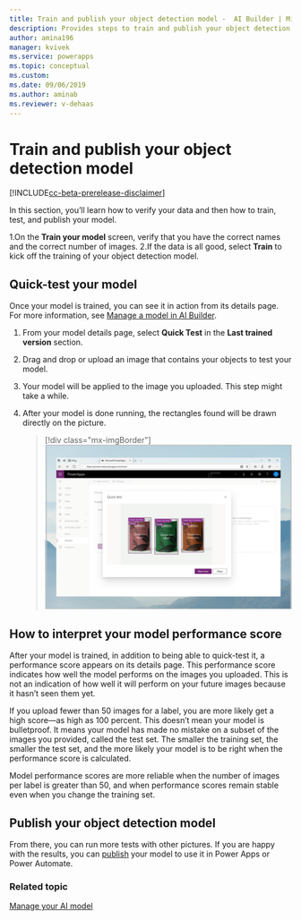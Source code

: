 ```yaml
---
title: Train and publish your object detection model -  AI Builder | Microsoft Docs
description: Provides steps to train and publish your object detection model in AI Builder.
author: amina196
manager: kvivek
ms.service: powerapps
ms.topic: conceptual
ms.custom: 
ms.date: 09/06/2019
ms.author: aminab
ms.reviewer: v-dehaas
---
```


# Train and publish your object detection model

[!INCLUDE[cc-beta-prerelease-disclaimer](./includes/cc-beta-prerelease-disclaimer.md)]

In this section, you’ll learn how to verify your data and then how to train, test, and publish your model.

1.On the **Train your model** screen, verify that you have the correct names and the correct number of images.
2.If the data is all good, select **Train** to kick off the training of your object detection model.

## Quick-test your model

Once your model is trained, you can see it in action from its details page. For more information, see [Manage a model in AI Builder](manage-model.md).

1. From your model details page, select **Quick Test** in the **Last trained version** section.
2. Drag and drop or upload an image that contains your objects to test your model.
3. Your model will be applied to the image you uploaded. This step might take a while.
4. After your model is done running, the rectangles found will be drawn directly on the picture.

    > [!div class="mx-imgBorder"]
    > ![Quick-test screen](media/quick-test.png)

## How to interpret your model performance score

After your model is trained, in addition to being able to quick-test it, a performance score appears on its details page. This performance score indicates how well the model performs on the images you uploaded. This is not an indication of how well it will perform on your future images because it hasn’t seen them yet. 

If you upload fewer than 50 images for a label, you are more likely get a high score—as high as 100 percent. This doesn’t mean your model is bulletproof. It means your model has made no mistake on a subset of the images you provided, called the test set. The smaller the training set, the smaller the test set, and the more likely your model is to be right when the performance score is calculated.

Model performance scores are more reliable when the number of images per label is greater than 50, and when performance scores remain stable even when you change the training set.

## Publish your object detection model

From there, you can run more tests with other pictures. If you are happy with the results, you can [publish](publish-model.md) your model to use it in Power Apps or Power Automate.

### Related topic

[Manage your AI model](manage-model.md)
